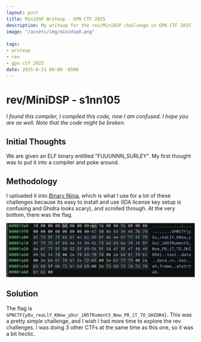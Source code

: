 ```yaml
---
layout: post
title: MiniDSP Writeup - GPN CTF 2025
description: My writeup for the rev/MiniDSP challenge in GPN CTF 2025
image: "/assets/img/minidsp0.png"

tags:
- writeup
- rev
- gpn ctf 2025
date: 2025-6-21 00:00 -0500
---
```


# rev/MiniDSP - s1nn105
*I found this compiler, I compiled this code, now I am confused. I hope you are as well. Note that the code might be broken.*

## Initial Thoughts
We are given an ELF binary entitled "FUUUNNN_SURLEY". My first thought was to put it into a compiler and poke around.

## Methodology
I uploaded it into [Binary Ninja](https://binary.ninja/), which is what I use for a lot of these challenges because its easy to install and use (IDA license key setup is confusing and Ghidra looks scary), and scrolled through. At the very bottom, there was the flag.

![Binary Ninja Screenshot of the Flag](/assets/img/minidsp1.png)

## Solution
The flag is `GPNCTF{yOu_reaLlY_KNow_yOur_iN5TRument5_Now_PR_iT_TO_GHIDR4}`. This was a pretty simple challenge, and I wish I had more time to explore the rev challenges. I was doing 3 other CTFs at the same time as this one, so it was a bit hectic.
